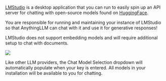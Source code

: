 [LMStudio](https://lmstudio.ai) is a desktop application that you can run to easily spin up an API server for chatting with open-source models found on [HuggingFace](https://huggingface.com).



You are responsible for running and maintaining your instance of LMStudio so that AnythingLLM can chat with it and use it for generative responses!

LMStudio does not support embedding models and will require additional setup to chat with documents.

![](files/42nFH0RZczM1Q7R57dUL.png)

Like other LLM providers, the Chat Model Selection dropdown will automatically populate when your key is entered. All models in your installation will be available to you for chatting.

